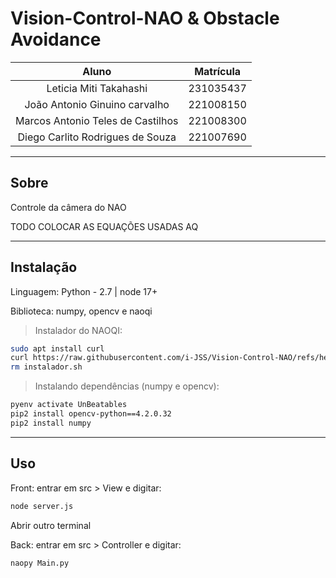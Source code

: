 # Vision-Control-NAO & Obstacle Avoidance


|             Aluno             | Matrícula |
|:-----------------------------:|:---------:|
| Leticia Miti Takahashi | 231035437  |
| João Antonio Ginuino carvalho | 221008150 |
| Marcos Antonio Teles de Castilhos | 221008300 |
| Diego Carlito Rodrigues de Souza | 221007690 |


---

## Sobre

Controle da câmera do NAO

TODO COLOCAR AS EQUAÇÕES USADAS AQ

---

## Instalação

Linguagem: Python - 2.7 | node 17+

Biblioteca: numpy, opencv e naoqi

> Instalador do NAOQI:

````bash
sudo apt install curl
curl https://raw.githubusercontent.com/i-JSS/Vision-Control-NAO/refs/heads/master/instalador.sh | sh
rm instalador.sh
````

> Instalando dependências (numpy e opencv):
````bash
pyenv activate UnBeatables
pip2 install opencv-python==4.2.0.32
pip2 install numpy
````

---

## Uso


Front: entrar em src > View e digitar:

````bash
node server.js
````

Abrir outro terminal

Back: entrar em src > Controller e digitar:

````bash
naopy Main.py
````
